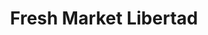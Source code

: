 ---
title: "Fresh Market Libertad"
url: /ciudad-autonoma-de-buenos-aires/fresh-market-libertad/
shop: Supermarkt
---